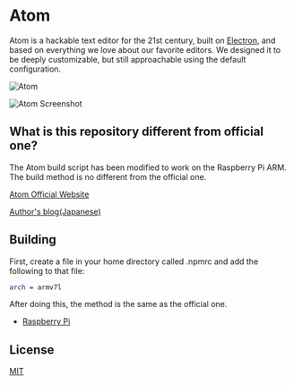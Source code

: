 # Atom

Atom is a hackable text editor for the 21st century, built on [Electron](https://github.com/electron/electron), and based on everything we love about our favorite editors. We designed it to be deeply customizable, but still approachable using the default configuration.

![Atom](https://user-images.githubusercontent.com/378023/49132477-f4b77680-f31f-11e8-8357-ac6491761c6c.png)

![Atom Screenshot](https://user-images.githubusercontent.com/378023/49132478-f4b77680-f31f-11e8-9e10-e8454d8d9b7e.png)

## What is this repository different from official one?

The Atom build script has been modified to work on the Raspberry Pi ARM. The build method is no different from the official one.

[Atom Official Website](https://atom.io)

[Author's blog(Japanese)](https://enjoysoftware.hatenablog.com)

## Building
First, create a file in your home directory called .npmrc and add the following to that file:
```bash
arch = armv7l
```
After doing this, the method is the same as the official one.

* [Raspberry Pi](https://flight-manual.atom.io/hacking-atom/sections/hacking-on-atom-core/#platform-linux)


## License

[MIT](https://github.com/atom/atom/blob/master/LICENSE.md)

